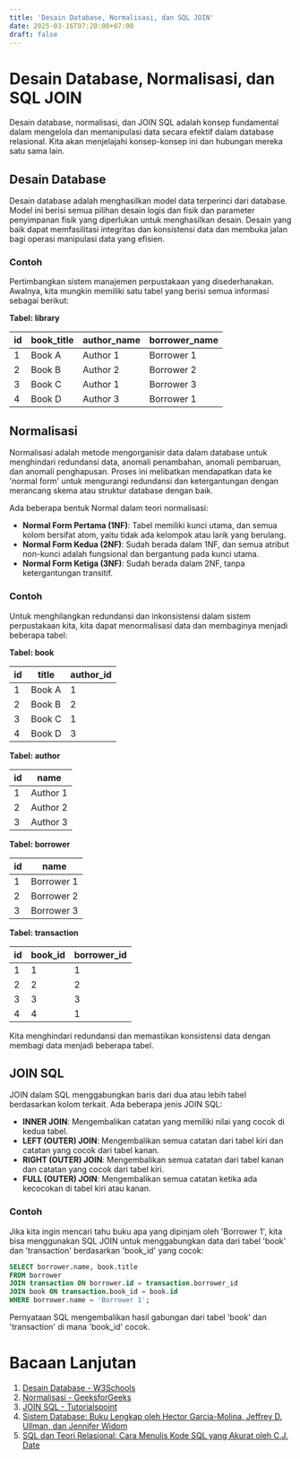 ```yaml
---
title: 'Desain Database, Normalisasi, dan SQL JOIN'
date: 2025-03-16T07:20:00+07:00
draft: false
---
```


# Desain Database, Normalisasi, dan SQL JOIN

Desain database, normalisasi, dan JOIN SQL adalah konsep fundamental dalam mengelola dan memanipulasi data secara efektif dalam database relasional. Kita akan menjelajahi konsep-konsep ini dan hubungan mereka satu sama lain.

## Desain Database

Desain database adalah menghasilkan model data terperinci dari database. Model ini berisi semua pilihan desain logis dan fisik dan parameter penyimpanan fisik yang diperlukan untuk menghasilkan desain. Desain yang baik dapat memfasilitasi integritas dan konsistensi data dan membuka jalan bagi operasi manipulasi data yang efisien.

### Contoh

Pertimbangkan sistem manajemen perpustakaan yang disederhanakan. Awalnya, kita mungkin memiliki satu tabel yang berisi semua informasi sebagai berikut:

**Tabel: library**

| id  | book_title | author_name | borrower_name |
| --- | ---------- | ----------- | ------------- |
| 1   | Book A     | Author 1    | Borrower 1    |
| 2   | Book B     | Author 2    | Borrower 2    |
| 3   | Book C     | Author 1    | Borrower 3    |
| 4   | Book D     | Author 3    | Borrower 1    |

## Normalisasi

Normalisasi adalah metode mengorganisir data dalam database untuk menghindari redundansi data, anomali penambahan, anomali pembaruan, dan anomali penghapusan. Proses ini melibatkan mendapatkan data ke 'normal form' untuk mengurangi redundansi dan ketergantungan dengan merancang skema atau struktur database dengan baik.

Ada beberapa bentuk Normal dalam teori normalisasi:

- **Normal Form Pertama (1NF)**: Tabel memiliki kunci utama, dan semua kolom bersifat atom, yaitu tidak ada kelompok atau larik yang berulang.
- **Normal Form Kedua (2NF)**: Sudah berada dalam 1NF, dan semua atribut non-kunci adalah fungsional dan bergantung pada kunci utama.
- **Normal Form Ketiga (3NF)**: Sudah berada dalam 2NF, tanpa ketergantungan transitif.

### Contoh

Untuk menghilangkan redundansi dan inkonsistensi dalam sistem perpustakaan kita, kita dapat menormalisasi data dan membaginya menjadi beberapa tabel:

**Tabel: book**

| id  | title  | author_id |
| --- | ------ | --------- |
| 1   | Book A | 1         |
| 2   | Book B | 2         |
| 3   | Book C | 1         |
| 4   | Book D | 3         |

**Tabel: author**

| id  | name     |
| --- | -------- |
| 1   | Author 1 |
| 2   | Author 2 |
| 3   | Author 3 |

**Tabel: borrower**

| id  | name       |
| --- | ---------- |
| 1   | Borrower 1 |
| 2   | Borrower 2 |
| 3   | Borrower 3 |

**Tabel: transaction**

| id  | book_id | borrower_id |
| --- | ------- | ----------- |
| 1   | 1       | 1           |
| 2   | 2       | 2           |
| 3   | 3       | 3           |
| 4   | 4       | 1           |

Kita menghindari redundansi dan memastikan konsistensi data dengan membagi data menjadi beberapa tabel.

## JOIN SQL

JOIN dalam SQL menggabungkan baris dari dua atau lebih tabel berdasarkan kolom terkait. Ada beberapa jenis JOIN SQL:

- **INNER JOIN**: Mengembalikan catatan yang memiliki nilai yang cocok di kedua tabel.
- **LEFT (OUTER) JOIN**: Mengembalikan semua catatan dari tabel kiri dan catatan yang cocok dari tabel kanan.
- **RIGHT (OUTER) JOIN**: Mengembalikan semua catatan dari tabel kanan dan catatan yang cocok dari tabel kiri.
- **FULL (OUTER) JOIN**: Mengembalikan semua catatan ketika ada kecocokan di tabel kiri atau kanan.

### Contoh

Jika kita ingin mencari tahu buku apa yang dipinjam oleh 'Borrower 1', kita bisa menggunakan SQL JOIN untuk menggabungkan data dari tabel 'book' dan 'transaction' berdasarkan 'book_id' yang cocok:

```sql
SELECT borrower.name, book.title
FROM borrower
JOIN transaction ON borrower.id = transaction.borrower_id
JOIN book ON transaction.book_id = book.id
WHERE borrower.name = 'Borrower 1';
```

Pernyataan SQL mengembalikan hasil gabungan dari tabel 'book' dan 'transaction' di mana 'book_id' cocok.

# Bacaan Lanjutan

1. [Desain Database - W3Schools](https://www.w3schools.com/sql/sql_intro.asp)
2. [Normalisasi - GeeksforGeeks](https://www.geeksforgeeks.org/introduction-of-database-normalization/)
3. [JOIN SQL - Tutorialspoint](https://www.tutorialspoint.com/sql/sql-using-joins.htm)
4. [Sistem Database: Buku Lengkap oleh Hector Garcia-Molina, Jeffrey D. Ullman, dan Jennifer Widom](https://www.amazon.com/Database-Systems-Complete-Book-2nd/dp/0131873253)
5. [SQL dan Teori Relasional: Cara Menulis Kode SQL yang Akurat oleh C.J. Date](https://www.amazon.com/SQL-Relational-Theory-Write-Accurate/dp/1491941170)
